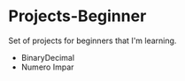 # Projects-Beginner

Set of projects for beginners that I'm learning.
* BinaryDecimal 
* Numero Impar
